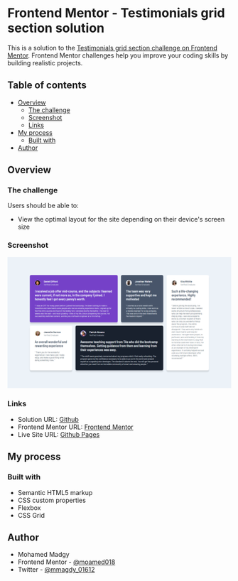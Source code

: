 # Frontend Mentor - Testimonials grid section solution

This is a solution to the [Testimonials grid section challenge on Frontend Mentor](https://www.frontendmentor.io/challenges/testimonials-grid-section-Nnw6J7Un7). Frontend Mentor challenges help you improve your coding skills by building realistic projects. 

## Table of contents

- [Overview](#overview)
  - [The challenge](#the-challenge)
  - [Screenshot](#screenshot)
  - [Links](#links)
- [My process](#my-process)
  - [Built with](#built-with)
- [Author](#author)


## Overview

### The challenge

Users should be able to:

- View the optimal layout for the site depending on their device's screen size

### Screenshot

![](./screenshot.png)

### Links

- Solution URL: [Github](https://github.com/moamed018/front-end-mentor-testimonials-grid-section)
- Frontend Mentor URL: [Frontend Mentor](https://www.frontendmentor.io/solutions/testimonials-grid-section-i0q-B5NZyA)
- Live Site URL: [Github Pages](https://moamed018.github.io/front-end-mentor-testimonials-grid-section/)

## My process

### Built with

- Semantic HTML5 markup
- CSS custom properties
- Flexbox
- CSS Grid

## Author

- Mohamed Madgy
- Frontend Mentor - [@moamed018](https://www.frontendmentor.io/profile/moamed018)
- Twitter - [@mmagdy_01612](https://twitter.com/mmagdy_01612)
